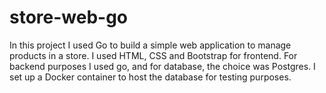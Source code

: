 # store-web-go

In this project I used Go to build a simple web application to manage products in a store. 
I used HTML, CSS and Bootstrap for frontend. For backend purposes I used go, and for database, the choice was Postgres.
I set up a Docker container to host the database for testing purposes.

